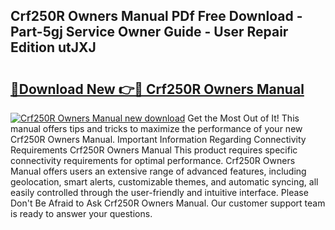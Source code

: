 ## Crf250R Owners Manual PDf Free Download - Part-5gj Service Owner Guide - User Repair Edition utJXJ

# <h2><a href="http://bc62605.oget.top/?id=Crf250R+Owners+Manual">🔗Download New 👉🔴 Crf250R Owners Manual</a></h2>

[![Crf250R Owners Manual new download](https://i.imgur.com/5g1atiW.png)](http://bc62605.oget.top/?id=Crf250R+Owners+Manual)
Get the Most Out of It! This manual offers tips and tricks to maximize the performance of your new Crf250R Owners Manual. Important Information Regarding Connectivity Requirements Crf250R Owners Manual This product requires specific connectivity requirements for optimal performance. Crf250R Owners Manual offers users an extensive range of advanced features, including geolocation, smart alerts, customizable themes, and automatic syncing, all easily controlled through the user-friendly and intuitive interface. Please Don't Be Afraid to Ask Crf250R Owners Manual. Our customer support team is ready to answer your questions.
